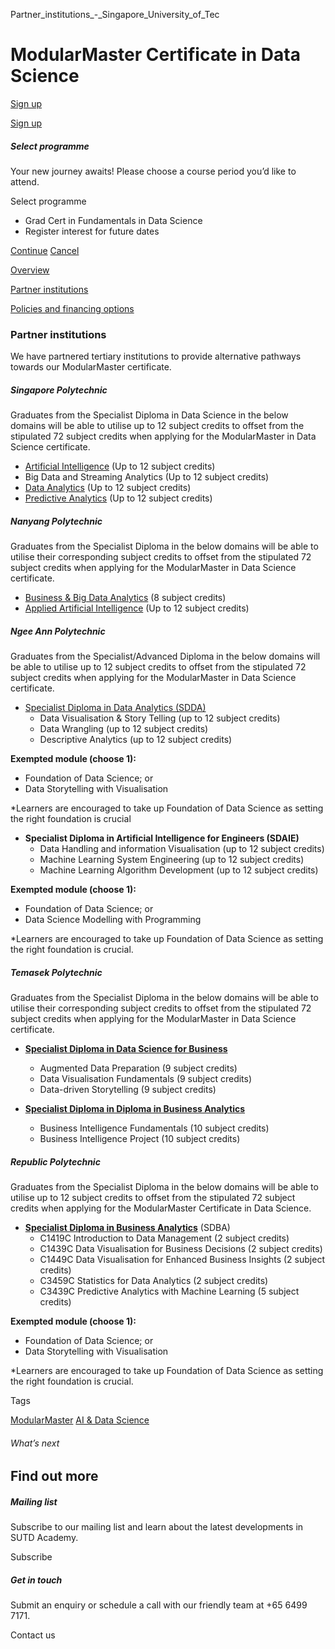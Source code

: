 Partner_institutions_-_Singapore_University_of_Tec



ModularMaster Certificate in Data Science
=========================================

[Sign up](#popup-masthead)

[Sign up](#popup-masthead)

##### Select programme

Your new journey awaits! Please choose a course period you’d like to attend.

Select programme

* Grad Cert in Fundamentals in Data Science
* Register interest for future dates

[Continue](#)
[Cancel](#)

[Overview](/course/modularmaster-in-data-science/#tabs)

[Partner institutions](/course/modularmaster-in-data-science/partner-institutions/#tabs)

[Policies and financing options](/course/modularmaster-in-data-science/policies-and-financing-options/#tabs)

### Partner institutions

We have partnered tertiary institutions to provide alternative pathways towards our ModularMaster certificate.

##### **Singapore Polytechnic**

Graduates from the Specialist Diploma in Data Science in the below domains will be able to utilise up to 12 subject credits to offset from the stipulated 72 subject credits when applying for the ModularMaster in Data Science certificate.

* [Artificial Intelligence](https://www.sp.edu.sg/pace/courses/course-type/part-time-and-post-diplomas/specialist-diploma-in-data-science-(artificial-intelligence)) (Up to 12 subject credits)
* Big Data and Streaming Analytics (Up to 12 subject credits)
* [Data Analytics](https://www.sp.edu.sg/pace/courses/course-type/part-time-and-post-diplomas/specialist-diploma-in-data-science-(data-analytics)) (Up to 12 subject credits)
* [Predictive Analytics](https://www.sp.edu.sg/pace/courses/course-type/part-time-and-post-diplomas/specialist-diploma-in-data-science-(predictive-analytics)) (Up to 12 subject credits)

##### **Nanyang Polytechnic**

Graduates from the Specialist Diploma in the below domains will be able to utilise their corresponding subject credits to offset from the stipulated 72 subject credits when applying for the ModularMaster in Data Science certificate.

* [Business & Big Data Analytics](https://www.nyp.edu.sg/schools/sit/lifelong-learning/specialist-diploma-in-business-and-big-data-analytics.html) (8 subject credits)
* [Applied Artificial Intelligence](https://www.nyp.edu.sg/schools/sit/lifelong-learning/specialist-diploma-in-applied-artificial-intelligence.html) (Up to 12 subject credits)

##### **Ngee Ann Polytechnic**

Graduates from the Specialist/Advanced Diploma in the below domains will be able to utilise up to 12 subject credits to offset from the stipulated 72 subject credits when applying for the ModularMaster in Data Science certificate.

* [Specialist Diploma in Data Analytics (SDDA)](https://www.sp.edu.sg/pace/courses/course-type/part-time-and-post-diplomas/specialist-diploma-in-data-science-(artificial-intelligence))
  + Data Visualisation & Story Telling (up to 12 subject credits)
  + Data Wrangling (up to 12 subject credits)
  + Descriptive Analytics (up to 12 subject credits)

**Exempted module (choose 1):**

* Foundation of Data Science; or
* Data Storytelling with Visualisation

\*Learners are encouraged to take up Foundation of Data Science as setting the right foundation is crucial

* **Specialist Diploma in Artificial Intelligence for Engineers (SDAIE)**
  + Data Handling and information Visualisation (up to 12 subject credits)
  + Machine Learning System Engineering (up to 12 subject credits)
  + Machine Learning Algorithm Development (up to 12 subject credits)

**Exempted module (choose 1):**

* Foundation of Data Science; or
* Data Science Modelling with Programming

\*Learners are encouraged to take up Foundation of Data Science as setting the right foundation is crucial.

##### **Temasek Polytechnic**

Graduates from the Specialist Diploma in the below domains will be able to utilise their corresponding subject credits to offset from the stipulated 72 subject credits when applying for the ModularMaster in Data Science certificate.

* [**Specialist Diploma in Data Science for Business**](https://www.sp.edu.sg/pace/courses/course-type/part-time-and-post-diplomas/specialist-diploma-in-data-science-(artificial-intelligence))
  + Augmented Data Preparation (9 subject credits)
  + Data Visualisation Fundamentals (9 subject credits)
  + Data-driven Storytelling (9 subject credits)

* [**Specialist Diploma in Diploma in Business Analytics**](https://www.sp.edu.sg/pace/courses/course-type/part-time-and-post-diplomas/specialist-diploma-in-data-science-(artificial-intelligence))
  + Business Intelligence Fundamentals (10 subject credits)
  + Business Intelligence Project (10 subject credits)

##### **Republic Polytechnic**

Graduates from the Specialist Diploma in the below domains will be able to utilise up to 12 subject credits to offset from the stipulated 72 subject credits when applying for the ModularMaster Certificate in Data Science.

* **[Specialist Diploma in Business Analytics](https://www.rp.edu.sg/ace/course-summary/Detail/specialist-diploma-in-business-analytics)** (SDBA)
  + C1419C Introduction to Data Management (2 subject credits)
  + C1439C Data Visualisation for Business Decisions (2 subject credits)
  + C1449C Data Visualisation for Enhanced Business Insights (2 subject credits)
  + C3459C Statistics for Data Analytics (2 subject credits)
  + C3439C Predictive Analytics with Machine Learning (5 subject credits)

**Exempted module (choose 1):**

* Foundation of Data Science; or
* Data Storytelling with Visualisation

\*Learners are encouraged to take up Foundation of Data Science as setting the right foundation is crucial.

Tags

[ModularMaster](/admissions/academy/courses-and-modules/?academy-type-course=792)
[AI & Data Science](/admissions/academy/courses-and-modules/?discipline=782)

###### What’s next

Find out more
-------------

##### Mailing list

Subscribe to our mailing list and learn about the latest developments in SUTD Academy.

Subscribe

##### Get in touch

Submit an enquiry or schedule a call with our friendly team at +65 6499 7171.

Contact us

